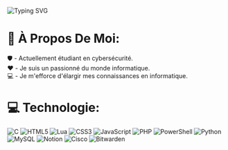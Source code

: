 ![Typing SVG](https://readme-typing-svg.demolab.com?font=Fira+Code&size=15&pause=1000&color=d018d0&multiline=true&random=false&width=435&lines=%2Fusr%2Fbin%2Fwhoami;narcus)

# 💫 À Propos De Moi:
🛡️ - Actuellement étudiant en cybersécurité.<br>❤️ - Je suis un passionné du monde informatique. <br>💻 - Je m'efforce d'élargir mes connaissances en informatique.


# 💻 Technologie:
![C](https://img.shields.io/badge/c-%2300599C.svg?style=plastic&logo=c&logoColor=white) ![HTML5](https://img.shields.io/badge/html5-%23E34F26.svg?style=plastic&logo=html5&logoColor=white) ![Lua](https://img.shields.io/badge/lua-%232C2D72.svg?style=plastic&logo=lua&logoColor=white) ![CSS3](https://img.shields.io/badge/css3-%231572B6.svg?style=plastic&logo=css3&logoColor=white) ![JavaScript](https://img.shields.io/badge/javascript-%23323330.svg?style=plastic&logo=javascript&logoColor=%23F7DF1E) ![PHP](https://img.shields.io/badge/php-%23777BB4.svg?style=plastic&logo=php&logoColor=white) ![PowerShell](https://img.shields.io/badge/PowerShell-%235391FE.svg?style=plastic&logo=powershell&logoColor=white) ![Python](https://img.shields.io/badge/python-3670A0?style=plastic&logo=python&logoColor=ffdd54) ![MySQL](https://img.shields.io/badge/mysql-%2300000f.svg?style=plastic&logo=mysql&logoColor=white) ![Notion](https://img.shields.io/badge/Notion-%23000000.svg?style=plastic&logo=notion&logoColor=white) ![Cisco](https://img.shields.io/badge/cisco-%23049fd9.svg?style=plastic&logo=cisco&logoColor=black) ![Bitwarden](https://img.shields.io/badge/bitwarden-%23175DDC.svg?style=plastic&logo=bitwarden&logoColor=white)
<!-- Proudly created with GPRM ( https://gprm.itsvg.in ) -->
